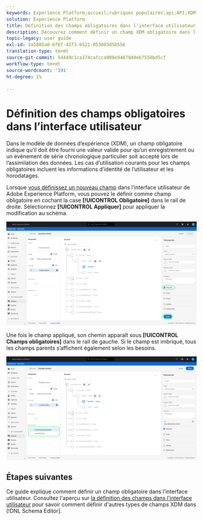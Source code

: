 ```yaml
---
keywords: Experience Platform;accueil;rubriques populaires;api;API;XDM;XDM system;experience data model;ui;workspace;required;field;
solution: Experience Platform
title: Définition des champs obligatoires dans l’interface utilisateur
description: Découvrez comment définir un champ XDM obligatoire dans l’interface utilisateur de l’Experience Platform.
topic-legacy: user guide
exl-id: 3a5885a0-6f07-42f3-b521-053083d5b556
translation-type: tm+mt
source-git-commit: 5d449c1ca174cafcca988e9487940eb7550bd5cf
workflow-type: tm+mt
source-wordcount: '191'
ht-degree: 1%

---
```


# Définition des champs obligatoires dans l’interface utilisateur

Dans le modèle de données d’expérience (XDM), un champ obligatoire indique qu’il doit être fourni une valeur valide pour qu’un enregistrement ou un événement de série chronologique particulier soit accepté lors de l’assimilation des données. Les cas d’utilisation courants pour les champs obligatoires incluent les informations d’identité de l’utilisateur et les horodatages.

Lorsque [vous définissez un nouveau champ](./overview.md#define) dans l’interface utilisateur de Adobe Experience Platform, vous pouvez le définir comme champ obligatoire en cochant la case **[!UICONTROL Obligatoire]** dans le rail de droite. Sélectionnez **[!UICONTROL Appliquer]** pour appliquer la modification au schéma.

![](../../images/ui/fields/special/required.png)

Une fois le champ appliqué, son chemin apparaît sous **[!UICONTROL Champs obligatoires]** dans le rail de gauche. Si le champ est imbriqué, tous les champs parents s’affichent également selon les besoins.

![](../../images/ui/fields/special/required-applied.png)

## Étapes suivantes

Ce guide explique comment définir un champ obligatoire dans l’interface utilisateur. Consultez l&#39;aperçu sur [la définition des champs dans l&#39;interface utilisateur](./overview.md#special) pour savoir comment définir d&#39;autres types de champs XDM dans [!DNL Schema Editor].
